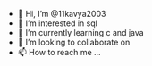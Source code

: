 - 👋 Hi, I’m @11kavya2003
- 👀 I’m interested in sql 
- 🌱 I’m currently learning c and java
- 💞️ I’m looking to collaborate on 
- 📫 How to reach me ...

<!---
11kavya2003/11kavya2003 is a ✨ special ✨ repository because its `README.md` (this file) appears on your GitHub profile.
You can click the Preview link to take a look at your changes.
--->
